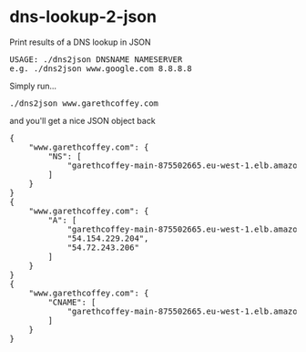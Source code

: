 # dns-lookup-2-json
Print results of a DNS lookup in JSON

<pre>
USAGE: ./dns2json DNSNAME NAMESERVER
e.g. ./dns2json www.google.com 8.8.8.8
</pre>

Simply run...
<pre>
./dns2json www.garethcoffey.com
</pre>

and you'll get a nice JSON object back

<pre>
{
    "www.garethcoffey.com": {
        "NS": [
            "garethcoffey-main-875502665.eu-west-1.elb.amazonaws.com."
        ]
    }
}
{
    "www.garethcoffey.com": {
        "A": [
            "garethcoffey-main-875502665.eu-west-1.elb.amazonaws.com.",
            "54.154.229.204",
            "54.72.243.206"
        ]
    }
}
{
    "www.garethcoffey.com": {
        "CNAME": [
            "garethcoffey-main-875502665.eu-west-1.elb.amazonaws.com."
        ]
    }
}
</pre>
